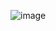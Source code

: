 ![image](https://user-images.githubusercontent.com/110442250/211744357-016c116b-a000-41b9-9096-c7a9cd49e343.png)
